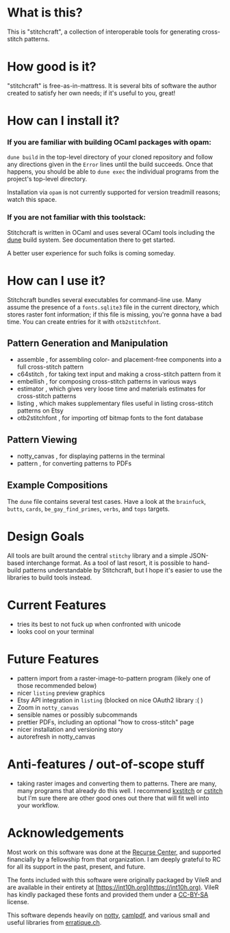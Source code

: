 # What is this?

This is "stitchcraft", a collection of interoperable tools for generating cross-stitch patterns.

# How good is it?

"stitchcraft" is free-as-in-mattress. It is several bits of software the author created to satisfy her own needs; if it's useful to you, great!

# How can I install it?

### If you are familiar with building OCaml packages with opam:

`dune build` in the top-level directory of your cloned repository and follow any directions given in the `Error` lines until the build succeeds.  Once that happens, you should be able to `dune exec` the individual programs from the project's top-level directory.

Installation via `opam` is not currently supported for version treadmill reasons; watch this space.

### If you are not familiar with this toolstack:

Stitchcraft is written in OCaml and uses several OCaml tools including the [dune](https://github.com/ocaml/dune) build system.  See documentation there to get started.

A better user experience for such folks is coming someday.

# How can I use it?

Stitchcraft bundles several executables for command-line use.  Many assume the presence of a `fonts.sqlite3` file in the current directory, which stores raster font information; if this file is missing, you're gonna have a bad time.  You can create entries for it with `otb2stitchfont`.

## Pattern Generation and Manipulation

* assemble , for assembling color- and placement-free components into a full cross-stitch pattern
* c64stitch , for taking text input and making a cross-stitch pattern from it
* embellish , for composing cross-stitch patterns in various ways
* estimator , which gives very loose time and materials estimates for cross-stitch patterns
* listing , which makes supplementary files useful in listing cross-stitch patterns on Etsy
* otb2stitchfont , for importing otf bitmap fonts to the font database

## Pattern Viewing

* notty_canvas , for displaying patterns in the terminal
* pattern , for converting patterns to PDFs

## Example Compositions

The `dune` file contains several test cases.  Have a look at the `brainfuck`, `butts`, `cards`, `be_gay_find_primes`, `verbs`, and `tops` targets.

# Design Goals

All tools are built around the central `stitchy` library and a simple JSON-based interchange format.  As a tool of last resort, it is possible to hand-build patterns understandable by Stitchcraft, but I hope it's easier to use the libraries to build tools instead.

# Current Features

* tries its best to not fuck up when confronted with unicode
* looks cool on your terminal

# Future Features

* pattern import from a raster-image-to-pattern program (likely one of those recommended below)
* nicer `listing` preview graphics
* Etsy API integration in `listing` (blocked on nice OAuth2 library :( )
* Zoom in `notty_canvas`
* sensible names or possibly subcommands
* prettier PDFs, including an optional "how to cross-stitch" page
* nicer installation and versioning story
* autorefresh in notty_canvas

# Anti-features / out-of-scope stuff

* taking raster images and converting them to patterns. There are many, many programs that already do this well. I recommend [kxstitch](https://kde.org/applications/graphics/kxstitch/) or [cstitch](https://github.com/kleintom/cstitch) but I'm sure there are other good ones out there that will fit well into your workflow.

# Acknowledgements

Most work on this software was done at the [Recurse Center](https://recurse.com), and supported financially by a fellowship from that organization. I am deeply grateful to RC for all its support in the past, present, and future.

The fonts included with this software were originally packaged by VileR and are available in their entirety at [https://int10h.org](https://int10h.org). VileR has kindly packaged these fonts and provided them under a [CC-BY-SA](http://creativecommons.org/licenses/by-sa/4.0/) license.

This software depends heavily on [notty](https://github.com/pqwy/notty), [camlpdf](https://github.com/johnwhitington/camlpdf), and various small and useful libraries from [erratique.ch](https://erratique.ch/software).
